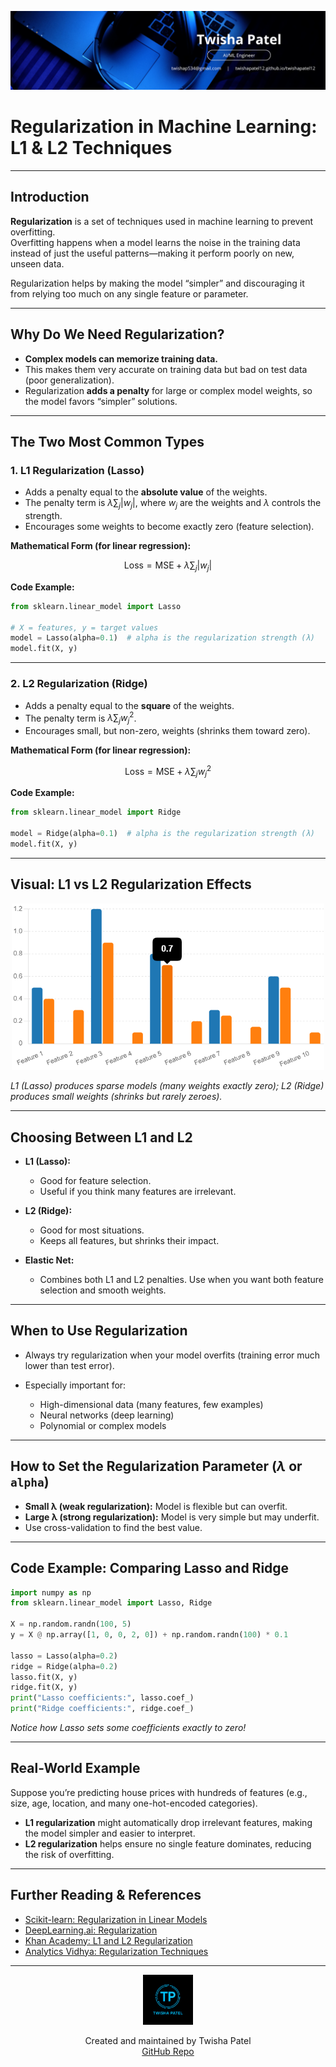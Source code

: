![Banner](https://github.com/twishapatel12/AI-ML-Journal/blob/main/assets/aiml-banner.png)

# Regularization in Machine Learning: L1 & L2 Techniques

---

## Introduction

**Regularization** is a set of techniques used in machine learning to prevent overfitting.  
Overfitting happens when a model learns the noise in the training data instead of just the useful patterns—making it perform poorly on new, unseen data.

Regularization helps by making the model “simpler” and discouraging it from relying too much on any single feature or parameter.

---

## Why Do We Need Regularization?

- **Complex models can memorize training data.**
- This makes them very accurate on training data but bad on test data (poor generalization).
- Regularization **adds a penalty** for large or complex model weights, so the model favors “simpler” solutions.

---

## The Two Most Common Types

### 1. L1 Regularization (Lasso)

- Adds a penalty equal to the **absolute value** of the weights.
- The penalty term is $\lambda \sum_{j} |w_j|$, where $w_j$ are the weights and $\lambda$ controls the strength.
- Encourages some weights to become exactly zero (feature selection).

**Mathematical Form (for linear regression):**

$$
\text{Loss} = \text{MSE} + \lambda \sum_{j} |w_j|
$$

**Code Example:**

```python
from sklearn.linear_model import Lasso

# X = features, y = target values
model = Lasso(alpha=0.1)  # alpha is the regularization strength (λ)
model.fit(X, y)
````

---

### 2. L2 Regularization (Ridge)

* Adds a penalty equal to the **square** of the weights.
* The penalty term is $\lambda \sum_{j} w_j^2$.
* Encourages small, but non-zero, weights (shrinks them toward zero).

**Mathematical Form (for linear regression):**

$$
\text{Loss} = \text{MSE} + \lambda \sum_{j} w_j^2
$$

**Code Example:**

```python
from sklearn.linear_model import Ridge

model = Ridge(alpha=0.1)  # alpha is the regularization strength (λ)
model.fit(X, y)
```

---

## Visual: L1 vs L2 Regularization Effects

<p align="center">
  <img src="https://github.com/twishapatel12/AI-ML-Journal/blob/main/assets/l1-vs-l2-regularization.png" alt="L1 vs L2 Regularization Comparison" width="500"/>
</p>

*L1 (Lasso) produces sparse models (many weights exactly zero); L2 (Ridge) produces small weights (shrinks but rarely zeroes).*

---

## Choosing Between L1 and L2

* **L1 (Lasso):**

  * Good for feature selection.
  * Useful if you think many features are irrelevant.
* **L2 (Ridge):**

  * Good for most situations.
  * Keeps all features, but shrinks their impact.
* **Elastic Net:**

  * Combines both L1 and L2 penalties. Use when you want both feature selection and smooth weights.

---

## When to Use Regularization

* Always try regularization when your model overfits (training error much lower than test error).
* Especially important for:

  * High-dimensional data (many features, few examples)
  * Neural networks (deep learning)
  * Polynomial or complex models

---

## How to Set the Regularization Parameter ($\lambda$ or `alpha`)

* **Small λ (weak regularization):** Model is flexible but can overfit.
* **Large λ (strong regularization):** Model is very simple but may underfit.
* Use cross-validation to find the best value.

---

## Code Example: Comparing Lasso and Ridge

```python
import numpy as np
from sklearn.linear_model import Lasso, Ridge

X = np.random.randn(100, 5)
y = X @ np.array([1, 0, 0, 2, 0]) + np.random.randn(100) * 0.1

lasso = Lasso(alpha=0.2)
ridge = Ridge(alpha=0.2)
lasso.fit(X, y)
ridge.fit(X, y)
print("Lasso coefficients:", lasso.coef_)
print("Ridge coefficients:", ridge.coef_)
```

*Notice how Lasso sets some coefficients exactly to zero!*

---

## Real-World Example

Suppose you’re predicting house prices with hundreds of features (e.g., size, age, location, and many one-hot-encoded categories).

* **L1 regularization** might automatically drop irrelevant features, making the model simpler and easier to interpret.
* **L2 regularization** helps ensure no single feature dominates, reducing the risk of overfitting.

---

## Further Reading & References

* [Scikit-learn: Regularization in Linear Models](https://scikit-learn.org/stable/modules/linear_model.html#regularization)
* [DeepLearning.ai: Regularization](https://www.deeplearning.ai/resources/regularization-in-machine-learning/)
* [Khan Academy: L1 and L2 Regularization](https://www.khanacademy.org/math/statistics-probability)
* [Analytics Vidhya: Regularization Techniques](https://www.analyticsvidhya.com/blog/2021/06/regularization-techniques-in-machine-learning/)

---

<p align="center">
  <img src="https://github.com/twishapatel12/AI-ML-Journal/blob/main/assets/twisha-patel-logo.png" alt="Twisha Patel Logo" width="80"/>
</p>
<p align="center">
  Created and maintained by Twisha Patel  
  <br>
  <a href="https://github.com/twishapatel12/AI-ML-Journal">GitHub Repo</a>
</p>
